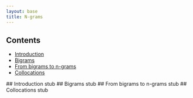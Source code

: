 ```yaml
---
layout: base
title: N-grams
---
```


## Contents

* [Introduction](#introduction)
* [Bigrams](#bigrams)
* [From bigrams to n-grams](#ngrams)
* [Collocations](#collocations)

<a name="introduction"/>
## Introduction
stub

<a name="bigrams"/>
## Bigrams
stub

<a name="ngrams"/>
## From bigrams to n-grams
stub

<a name="collocations"/>
## Collocations
stub